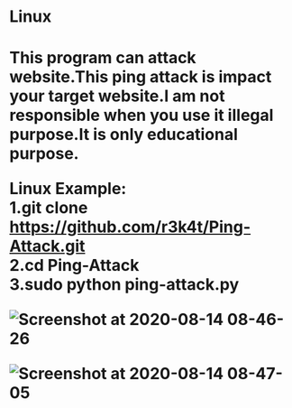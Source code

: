 <h1>Linux<h1> 

This program can attack website.This ping attack is impact your target website.I am not responsible when you use it illegal purpose.It is only educational purpose.


Linux Example:
<br>
1.git clone https://github.com/r3k4t/Ping-Attack.git
<br>
2.cd Ping-Attack
<br>
3.sudo python ping-attack.py
<br>

![Screenshot at 2020-08-14 08-46-26](https://user-images.githubusercontent.com/69615463/90210333-52009d80-de0b-11ea-91ba-51aa0c603cf7.png)
<br>

![Screenshot at 2020-08-14 08-47-05](https://user-images.githubusercontent.com/69615463/90210413-81170f00-de0b-11ea-856d-c7c4c47881bc.png)
